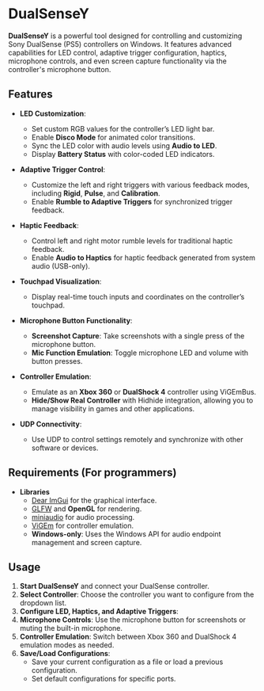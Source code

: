 # DualSenseY

**DualSenseY** is a powerful tool designed for controlling and customizing Sony DualSense (PS5) controllers on Windows. It features advanced capabilities for LED control, adaptive trigger configuration, haptics, microphone controls, and even screen capture functionality via the controller's microphone button.

## Features

- **LED Customization**:
  - Set custom RGB values for the controller’s LED light bar.
  - Enable **Disco Mode** for animated color transitions.
  - Sync the LED color with audio levels using **Audio to LED**.
  - Display **Battery Status** with color-coded LED indicators.

- **Adaptive Trigger Control**:
  - Customize the left and right triggers with various feedback modes, including **Rigid**, **Pulse**, and **Calibration**.
  - Enable **Rumble to Adaptive Triggers** for synchronized trigger feedback.
  
- **Haptic Feedback**:
  - Control left and right motor rumble levels for traditional haptic feedback.
  - Enable **Audio to Haptics** for haptic feedback generated from system audio (USB-only).
  
- **Touchpad Visualization**:
  - Display real-time touch inputs and coordinates on the controller’s touchpad.

- **Microphone Button Functionality**:
  - **Screenshot Capture**: Take screenshots with a single press of the microphone button.
  - **Mic Function Emulation**: Toggle microphone LED and volume with button presses.

- **Controller Emulation**:
  - Emulate as an **Xbox 360** or **DualShock 4** controller using ViGEmBus.
  - **Hide/Show Real Controller** with Hidhide integration, allowing you to manage visibility in games and other applications.

- **UDP Connectivity**:
  - Use UDP to control settings remotely and synchronize with other software or devices.

## Requirements (For programmers)

- **Libraries**
  - [Dear ImGui](https://github.com/ocornut/imgui) for the graphical interface.
  - [GLFW](https://www.glfw.org/) and **OpenGL** for rendering.
  - [miniaudio](https://github.com/mackron/miniaudio) for audio processing.
  - [ViGEm](https://github.com/nefarius/ViGEmClient) for controller emulation.
  - **Windows-only**: Uses the Windows API for audio endpoint management and screen capture.

## Usage

1. **Start DualSenseY** and connect your DualSense controller.
2. **Select Controller**: Choose the controller you want to configure from the dropdown list.
3. **Configure LED, Haptics, and Adaptive Triggers**:
4. **Microphone Controls**: Use the microphone button for screenshots or muting the built-in microphone.
5. **Controller Emulation**: Switch between Xbox 360 and DualShock 4 emulation modes as needed.
6. **Save/Load Configurations**:
   - Save your current configuration as a file or load a previous configuration.
   - Set default configurations for specific ports.
